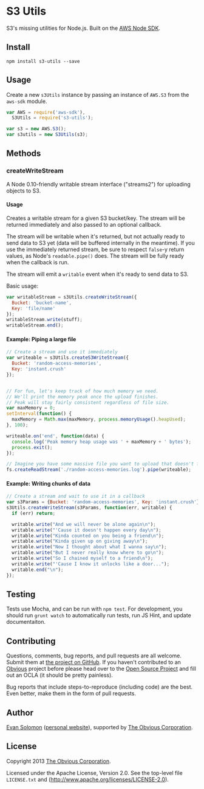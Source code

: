 # S3 Utils

S3's missing utilities for Node.js. Built on the [AWS Node SDK](https://github.com/aws/aws-sdk-js).

## Install

`npm install s3-utils --save`

## Usage

Create a new `s3Utils` instance by passing an instance of `AWS.S3` from the `aws-sdk` module.

```javascript
var AWS = require('aws-sdk'),
  S3Utils = require('s3-utils');

var s3 = new AWS.S3();
var s3utils = new S3Utils(s3);
```

## Methods

### createWriteStream

A Node 0.10-friendly writable stream interface ("streams2") for uploading objects to S3.

#### Usage

Creates a writable stream for a given S3 bucket/key. The stream will be returned immediately and also passed to an optional callback.

The stream will be writable when it's returned, but not actually ready to send data to S3 yet (data will be buffered internally in the meantime). If you use the immediately returned stream, be sure to respect `false`-y return values, as Node's `readable.pipe()` does. The stream will be fully ready when the callback is run.

The stream will emit a `writable` event when it's ready to send data to S3.

Basic usage:

```javascript
var writableStream = s3Utils.createWriteStream({
  Bucket: 'bucket-name',
  Key: 'file/name'
});
writableStream.write(stuff);
writableStream.end();
```

#### Example: Piping a large file

```javascript
// Create a stream and use it immediately
var writeable = s3Utils.createS3WriteStream({
  Bucket: 'random-access-memories',
  Key: 'instant.crush'
});


// For fun, let's keep track of how much memory we need.
// We'll print the memory peak once the upload finishes.
// Peak will stay fairly consistent regardless of file size.
var maxMemory = 0;
setInterval(function() {
  maxMemory = Math.max(maxMemory, process.memoryUsage().heapUsed);
}, 100);

writeable.on('end', function(data) {
  console.log('Peak memory heap usage was ' + maxMemory + ' bytes');
  process.exit();
});

// Imagine you have some massive file you want to upload that doesn't fit into memory
fs.createReadStream('./random-access-memories.log').pipe(writeable);
```

#### Example: Writing chunks of data

```javascript
// Create a stream and wait to use it in a callback
var s3Params = {Bucket: 'random-access-memories', Key: 'instant.crush'};
s3Utils.createWriteStream(s3Params, function(err, writable) {
  if (err) return;

  writable.write("And we will never be alone again\n");
  writable.write("'Cause it doesn't happen every day\n");
  writable.write("Kinda counted on you being a friend\n");
  writable.write("Kinda given up on giving away\n");
  writable.write("Now I thought about what I wanna say\n");
  writable.write("But I never really know where to go\n");
  writable.write("So I chained myself to a friend\n");
  writable.write("'Cause I know it unlocks like a door...");
  writable.end("\n");
});
```


## Testing

Tests use Mocha, and can be run with `npm test`. For development, you should run `grunt watch` to automatically run tests, run JS Hint, and update documentaiton.


## Contributing

Questions, comments, bug reports, and pull requests are all welcome.  Submit them at [the project on GitHub](https://github.com/Obvious/simple-storage-streams/).  If you haven't contributed to an [Obvious](http://github.com/Obvious/) project before please head over to the [Open Source Project](https://github.com/Obvious/open-source#note-to-external-contributors) and fill out an OCLA (it should be pretty painless).

Bug reports that include steps-to-reproduce (including code) are the best. Even better, make them in the form of pull requests.

## Author

[Evan Solomon](https://github.com/evansolomon) ([personal website](http://evansolomon.me/)), supported by [The Obvious Corporation](http://obvious.com/).

## License

Copyright 2013 [The Obvious Corporation](http://obvious.com/).

Licensed under the Apache License, Version 2.0. See the top-level file `LICENSE.txt` and (http://www.apache.org/licenses/LICENSE-2.0).

